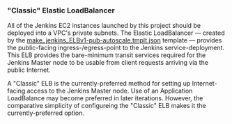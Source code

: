 ### "Classic" Elastic LoadBalancer

All of the Jenkins EC2 instances launched by this project should be deployed into a VPC's private subnets. The Elastic LoadBalancer &mdash; created by the [make_jenkins_ELBv1-pub-autoscale.tmplt.json](/Templates/make_jenkins_ELBv1-pub-autoscale.tmplt.json) template &mdash; provides the public-facing ingress-/egress-point to the Jenkins service-deployment. This ELB provides the bare-minimum transit services required for the Jenkins Master node to be usable from client requests arriving via the public Internet.

A "Classic" ELB is the currently-preferred method for setting up Internet-facing access to the Jenkins Master node. Use of an Application LoadBalance may become preferred in later iterations. However, the comparative simplicity of configureing the "Classic" ELB makes it the currently-preferred option.
